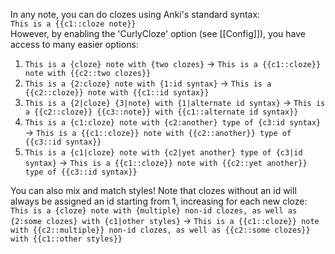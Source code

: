 In any note, you can do clozes using Anki's standard syntax:  
`This is a {{c1::cloze note}}`  
However, by enabling the 'CurlyCloze' option (see [[Config]]), you have access to many easier options:

1. `This is a {cloze} note with {two clozes}`
->
`This is a {{c1::cloze}} note with {{c2::two clozes}}`
2. `This is a {2:cloze} note with {1:id syntax}`
->
`This is a {{c2::cloze}} note with {{c1::id syntax}}`
3. `This is a {2|cloze} {3|note} with {1|alternate id syntax}`
->
`This is a {{c2::cloze}} {{c3::note}} with {{c1::alternate id syntax}}`
4. `This is a {c1:cloze} note with {c2:another} type of {c3:id syntax}`
->
`This is a {{c1::cloze}} note with {{c2::another}} type of {{c3::id syntax}}`
5. `This is a {c1|cloze} note with {c2|yet another} type of {c3|id syntax}`
->
`This is a {{c1::cloze}} note with {{c2::yet another}} type of {{c3::id syntax}}`

You can also mix and match styles! Note that clozes without an id will always be assigned an id starting from 1, increasing for each new cloze:
`This is a {cloze} note with {multiple} non-id clozes, as well as {2:some clozes} with {c1|other styles}`
->
`This is a {{c1::cloze}} note with {{c2::multiple}} non-id clozes, as well as {{c2::some clozes}} with {{c1::other styles}}`